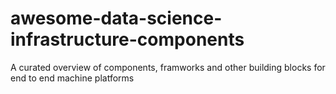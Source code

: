 # awesome-data-science-infrastructure-components
A curated overview of components, framworks and other building blocks for end to end machine platforms
